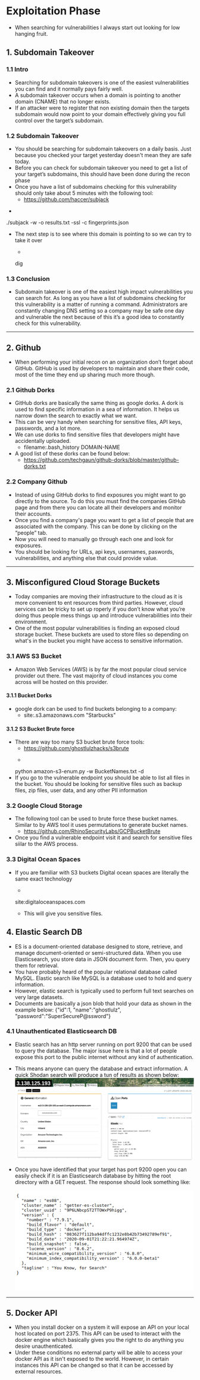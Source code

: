 # Exploitation Phase
- When searching for vulnerabilities I always start out looking for low hanging fruit.
## 1. Subdomain Takeover 
### 1.1 Intro
- Searching for subdomain takeovers is one of the easiest vulnerabilities you can find and it normally pays fairly well.
-  A subdomain takeover occurs when a domain is pointing to another domain (CNAME) that no longer exists.
-  If an attacker were to register that non existing domain then the targets subdomain would now point to your domain effectively giving you full control over the target’s subdomain.

### 1.2 Subdomain Takeover
- You should be searching for subdomain takeovers on a daily basis. Just because you checked your target yesterday doesn't mean they are safe today.
- Before you can check for subdomain takeover you need to get a list of your target’s subdomains, this should have been done during the recon phase
- Once you have a list of subdomains checking for this vulnerability should only take about 5 minutes with the following tool:
	-  https://github.com/haccer/subjack
-  ```bash
./subjack -w <Subdomain List> -o results.txt -ssl -c fingerprints.json
- The next step is to see where this domain is pointing to so we can try to take it over
	- ```bash
	dig <Domain Here>
	

### 1.3 Conclusion
- Subdomain takeover is one of the easiest high impact vulnerabilities you can search for. As long as you have a list of subdomains checking for this vulnerability is a matter of running a command. Administrators are constantly changing DNS setting so a company may be safe one day and vulnerable the next because of this it’s a good idea to constantly check for this vulnerability.
- ---

## 2. Github
- When performing your initial recon on an organization don’t forget about GitHub. GitHub is used by developers to maintain and share their code, most of the time they end up sharing much more though.

### 2.1 Github Dorks
- GitHub dorks are basically the same thing as google dorks. A dork is used to find specific information in a sea of information. It helps us narrow down the search to exactly what we want.
- This can be very handy when searching for sensitive files, API keys, passwords, and a lot more.
- We can use dorks to find sensitive files that developers might have accidentally uploaded.
	- filename:.bash_history DOMAIN-NAME
- A good list of these dorks can be found below:
	- https://github.com/techgaun/github-dorks/blob/master/github-dorks.txt

### 2.2 Company Github
- Instead of using GitHub dorks to find exposures you might want to go directly to the source. To do this you must find the companies GitHub page and from there you can locate all their developers and monitor their accounts.
- Once you find a company's page you want to get a list of people that are associated with the company. This can be done by clicking on the “people” tab.
- Now you will need to manually go through each one and look for exposures. 
- You should be looking for URLs, api keys, usernames, paswords, vulnerabilities, and anything else that could provide value.

<hr>

## 3. Misconfigured Cloud Storage Buckets
- Today companies are moving their infrastructure to the cloud as it is more convenient to ent resources from third parties. However, cloud services can be tricky to set up roperly if you don’t know what you’re doing thus people mess things up and introduce vulnerabilities into their environment. 
- One of the most popular vulnerabilities is finding an exposed cloud storage bucket. These buckets are used to store files so depending on what's in the bucket you might have access to sensitive information.

### 3.1 AWS S3 Bucket
- Amazon Web Services (AWS) is by far the most popular cloud service provider out there. The vast majority of cloud instances you come across will be hosted on this provider.

#### 3.1.1 Bucket Dorks
- google dork can be used to find buckets belonging to a company:
	- site:.s3.amazonaws.com "Starbucks"

#### 3.1.2 S3 Bucket Brute force
- There are way too many S3 bucket brute force tools:
	- https://github.com/ghostlulzhacks/s3brute
	- ```Bash
	python amazon-s3-enum.py -w BucketNames.txt -d <Domain Here>
- If you go to the vulnerable endpoint you should be able to list all files in the bucket. You should be looking for sensitive files such as backup files, zip files, user data, and any other PII information

### 3.2 Google Cloud Storage
- The following tool can be used to brute force these bucket names. Similar to by AWS tool it uses permutations to generate bucket names.
	- https://github.com/RhinoSecurityLabs/GCPBucketBrute
- Once you find a vulnerable endpoint visit it and search for sensitive files siilar to the AWS process.

### 3.3 Digital Ocean Spaces
- If you are familiar with S3 buckets Digital ocean spaces are literally the same exact technology
	- ``` 
	site:digitaloceanspaces.com <Domain Here>
	- This will give you sensitive files. 

	
## 4. Elastic Search DB
- ES is a document-oriented database designed to store, retrieve, and manage document-oriented or semi-structured data. When you use Elasticsearch, you store data in JSON document form. Then, you query them for retrieval.
- You have probably heard of the popular relational database called MySQL. Elastic search like MySQL is a database used to hold and query information.
- However, elastic search is typically used to perform full text searches on very large datasets.
- Documents are basically a json blob that hold your data as shown in the example below:
{"id":1, "name":"ghostlulz", "password":"SuperSecureP@ssword"}

### 4.1 Unauthenticated Elasticsearch DB
- Elastic search has an http server running on port 9200 that can be used to query the database. The major issue here is that a lot of people expose this port to the public internet without any kind of authentication.
- This means anyone can query the database and extract information. A quick Shodan search will produce a tun of results as shown below:
	![](assets/es.png)
- Once you have identified that your target has port 9200 open you can easily check if it is an Elasticsearch database by hitting the root directory with a GET request. The response should look something like:

	![](assets/es2.png)
	
<hr>

## 5. Docker API
- When you install docker on a system it will expose an API on your local host located on port 2375. This API can be used to interact with the docker engine which basically gives you the right to do anything you desire unauthenticated.
- Under these conditions no external party will be able to access your docker API as it isn't exposed to the world. However, in certain instances this API can be changed so that it can be accessed by external resources.